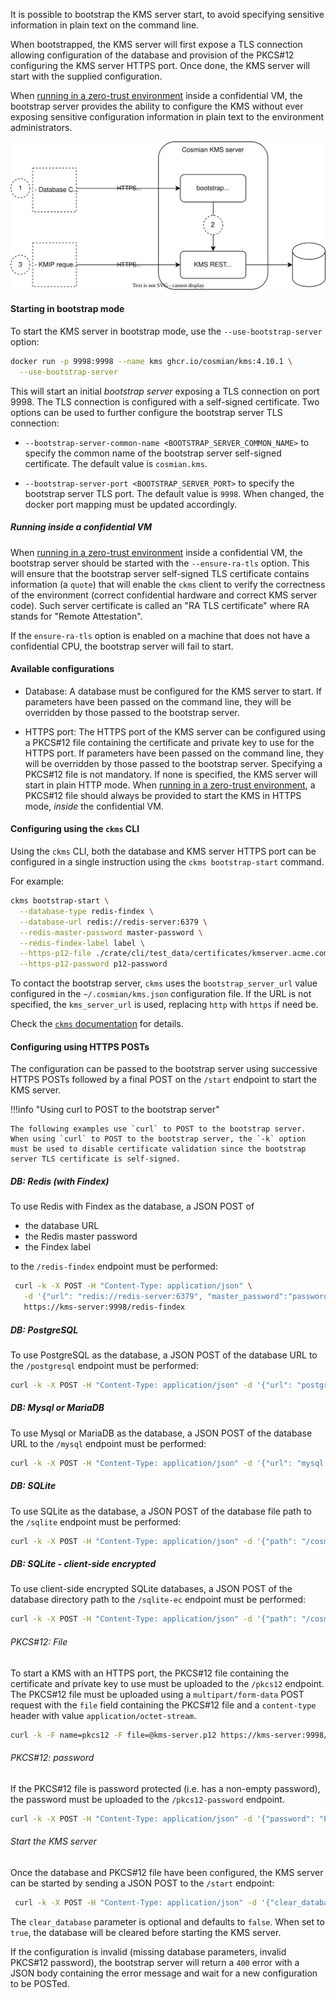 It is possible to bootstrap the KMS server start, to avoid specifying sensitive information in plain text on the command line.

When bootstrapped, the KMS server will first expose a TLS connection allowing configuration of the database and provision of the PKCS#12 configuring the KMS server HTTPS port. Once done, the KMS server will start with the supplied configuration.

When [running in a zero-trust environment](./zero_trust.md) inside a confidential VM, the bootstrap server provides the ability to configure the KMS without ever exposing sensitive configuration information in plain text to the environment administrators.

![bootstrap server usage graph](./drawings/bootstrap_server.drawio.svg)

#### Starting in bootstrap mode

To start the KMS server in bootstrap mode, use the `--use-bootstrap-server` option:

```sh
docker run -p 9998:9998 --name kms ghcr.io/cosmian/kms:4.10.1 \
  --use-bootstrap-server
```

This will start an initial *bootstrap server* exposing a TLS connection on port 9998. The TLS connection is configured with a self-signed certificate.
Two options can be used to further configure the bootstrap server TLS connection:

- `--bootstrap-server-common-name <BOOTSTRAP_SERVER_COMMON_NAME>` to specify the common name of the bootstrap server self-signed certificate. The default value is `cosmian.kms`.

- `--bootstrap-server-port <BOOTSTRAP_SERVER_PORT>` to specify the bootstrap server TLS port. The default value is `9998`. When changed, the docker port mapping must be updated accordingly.

##### Running inside a confidential VM

When [running in a zero-trust environment](./zero_trust.md) inside a confidential VM, the bootstrap server should be started with the `--ensure-ra-tls` option. This will ensure that the bootstrap server self-signed TLS certificate contains information (a `quote`) that will enable the `ckms` client to verify the correctness of the environment (correct confidential hardware and correct KMS server code). Such server certificate is called an "RA TLS certificate" where RA stands for "Remote Attestation".

If the `ensure-ra-tls` option is enabled on a machine that does not have a confidential CPU, the bootstrap server will fail to start.

#### Available configurations

- Database: A database must be configured for the KMS server to start. If parameters have been passed on the command line, they will be overridden by those passed to the bootstrap server.

- HTTPS port: The HTTPS port of the KMS server can be configured using a PKCS#12 file containing the certificate and private key to use for the HTTPS port. If parameters have been passed on the command line, they will be overridden by those passed to the bootstrap server. Specifying a PKCS#12 file is not mandatory. If none is specified, the KMS server will start in plain HTTP mode. When [running in a zero-trust environment](./zero_trust.md), a PKCS#12 file should always be provided to start the KMS in HTTPS mode, *inside* the confidential VM.

#### Configuring using the `ckms` CLI

Using the `ckms` CLI, both the database and KMS server HTTPS port can be configured in a single instruction using the `ckms bootstrap-start` command.

For example:

```sh
ckms bootstrap-start \
  --database-type redis-findex \
  --database-url redis://redis-server:6379 \
  --redis-master-password master-password \
  --redis-findex-label label \
  --https-p12-file ./crate/cli/test_data/certificates/kmserver.acme.com.p12 -\
  --https-p12-password p12-password
```

To contact the bootstrap server, `ckms` uses the `bootstrap_server_url` value configured in the `~/.cosmian/kms.json` configuration file. If the URL is not specified, the `kms_server_url` is used, replacing `http` with `https` if need be.

Check the [`ckms` documentation](./cli/main_commands.md#bootstrap-start) for details.

#### Configuring using HTTPS POSTs

The configuration can be passed to the bootstrap server using successive HTTPS POSTs followed by a final POST on the `/start` endpoint to start the KMS server.

!!!info  "Using curl to POST to the bootstrap server"

    The following examples use `curl` to POST to the bootstrap server. When using `curl` to POST to the bootstrap server, the `-k` option must be used to disable certificate validation since the bootstrap server TLS certificate is self-signed.

##### DB: Redis (with Findex)

To use Redis with Findex as the database, a JSON POST of

- the database URL
- the Redis master password
- the Findex label

to the `/redis-findex` endpoint must be performed:

```sh
 curl -k -X POST -H "Content-Type: application/json" \
   -d '{"url": "redis://redis-server:6379", "master_password":"password","findex_label":"label"}' \
   https://kms-server:9998/redis-findex
```

##### DB: PostgreSQL

To use PostgreSQL as the database, a JSON POST of the database URL to the `/postgresql` endpoint must be performed:

```sh
curl -k -X POST -H "Content-Type: application/json" -d '{"url": "postgresql://postgres-server:5432"}' https://kms-server:9998/postgresql
```

##### DB: Mysql or MariaDB

To use Mysql or MariaDB as the database, a JSON POST of the database URL to the `/mysql` endpoint must be performed:

```sh
curl -k -X POST -H "Content-Type: application/json" -d '{"url": "mysql://mysql-server:3306"}' https://kms-server:9998/mysql
```

##### DB: SQLite

To use SQLite as the database, a JSON POST of the database file path to the `/sqlite` endpoint must be performed:

```sh
curl -k -X POST -H "Content-Type: application/json" -d '{"path": "/cosmian-kms/sqlite-data"}' https://kms-server:9998/sqlite
```

##### DB: SQLite - client-side encrypted

To use client-side encrypted SQLite databases, a JSON POST of the database directory path to the `/sqlite-ec` endpoint must be performed:

```sh
curl -k -X POST -H "Content-Type: application/json" -d '{"path": "/cosmian-kms/sqlite-data"}' https://kms-server:9998/sqlite-enc
```

###### PKCS#12: File

To start a KMS with an HTTPS port, the PKCS#12 file containing the certificate and private key to use must be uploaded to the `/pkcs12` endpoint.
The PKCS#12 file must be uploaded using a `multipart/form-data` POST request with the `file` field containing the PKCS#12 file and a `content-type` header with value `application/octet-stream`.

```sh
curl -k -F name=pkcs12 -F file=@kms-server.p12 https://kms-server:9998/pkcs12
```

###### PKCS#12: password

If the PKCS#12 file is password protected (i.e. has a non-empty password), the password must be uploaded to the `/pkcs12-password` endpoint.

```sh
curl -k -X POST -H "Content-Type: application/json" -d '{"password": "PKCS12password"}' https://kms-server:9998/pkcs12-password
```

###### Start the KMS server

Once the database and PKCS#12 file have been configured, the KMS server can be started by sending a JSON POST to the `/start` endpoint:

```sh
 curl -k -X POST -H "Content-Type: application/json" -d '{"clear_database": false}' https://localhost:9998/start
```

The `clear_database` parameter is optional and defaults to `false`. When set to `true`, the database will be cleared before starting the KMS server.

If the configuration is invalid (missing database parameters, invalid PKCS#12 password), the bootstrap server will return a `400` error with a JSON body containing the error message and wait for a new configuration to be POSTed.

